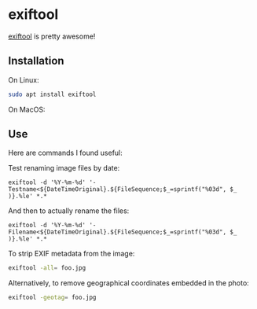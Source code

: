 # exiftool

[exiftool](https://github.com/exiftool/exiftool) is pretty awesome!

## Installation

On Linux:

```sh
sudo apt install exiftool
```

On MacOS: <whatever>

## Use

Here are commands I found useful:

Test renaming image files by date:

```console
exiftool -d '%Y-%m-%d' '-Testname<${DateTimeOriginal}.${FileSequence;$_=sprintf("%03d", $_ )}.%le' *.*
```

And then to actually rename the files:

```console
exiftool -d '%Y-%m-%d' '-Filename<${DateTimeOriginal}.${FileSequence;$_=sprintf("%03d", $_ )}.%le' *.*
```

To strip EXIF metadata from the image:

```sh
exiftool -all= foo.jpg
```

Alternatively, to remove geographical coordinates embedded in the photo:

```sh
exiftool -geotag= foo.jpg
```
